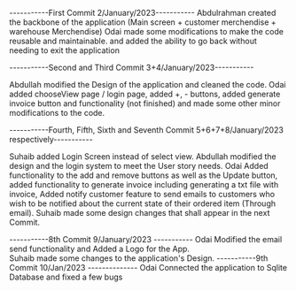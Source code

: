 -----------First Commit 2/January/2023-----------
Abdulrahman created the backbone of the application (Main screen + customer merchendise + warehouse Merchendise) 
Odai made some modifications to make the code reusable and maintainable. and added the ability to go back without needing to exit the application

-----------Second and Third Commit 3+4/January/2023-----------

Abdullah modified the Design of the application and cleaned the code. 
Odai added chooseView page / login page, added +, - buttons, added generate invoice button and functionality (not finished) and made some other minor modifications to the code.

-----------Fourth, Fifth, Sixth and Seventh Commit 5+6+7+8/January/2023 respectively-----------

Suhaib added Login Screen instead of select view. 
Abdullah modified the design and the login system to meet the User story needs. 
Odai Added functionality to the add and remove buttons as well as the Update button, added functionality to generate invoice including generating a txt file with invoice, Added notify customer feature to send emails to customers who wish to be notified about the current state of their ordered item (Through email). 
Suhaib made some design changes that shall appear in the next Commit. 

-----------8th Commit 9/January/2023 -----------
Odai Modified the email send functionality and Added a Logo for the App.  
Suhaib made some changes to the application's Design. 
-----------9th Commit 10/Jan/2023 --------------
Odai Connected the application to Sqlite Database and fixed a few bugs